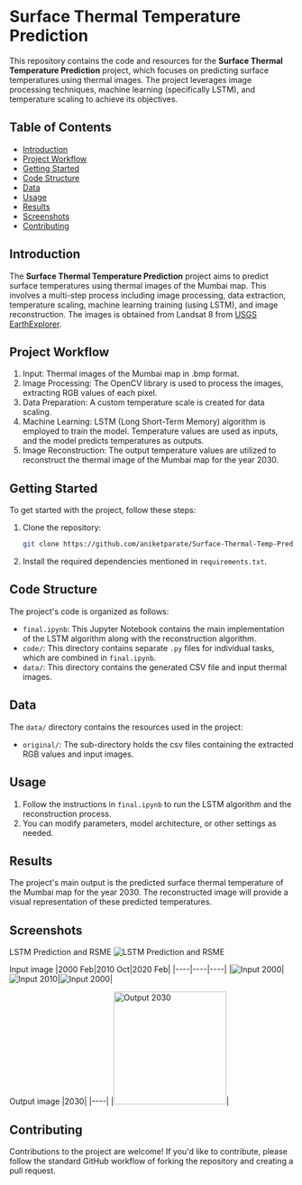 # Surface Thermal Temperature Prediction


This repository contains the code and resources for the **Surface Thermal Temperature Prediction** project, which focuses on predicting surface temperatures using thermal images. The project leverages image processing techniques, machine learning (specifically LSTM), and temperature scaling to achieve its objectives.

## Table of Contents
- [Introduction](#introduction)
- [Project Workflow](#project-workflow)
- [Getting Started](#getting-started)
- [Code Structure](#code-structure)
- [Data](#data)
- [Usage](#usage)
- [Results](#results)
- [Screenshots](#screenshots)
- [Contributing](#contributing)

## Introduction
The **Surface Thermal Temperature Prediction** project aims to predict surface temperatures using thermal images of the Mumbai map. This involves a multi-step process including image processing, data extraction, temperature scaling, machine learning training (using LSTM), and image reconstruction. The images is obtained from Landsat 8 from [USGS EarthExplorer](https://earthexplorer.usgs.gov/). 

## Project Workflow
1. Input: Thermal images of the Mumbai map in .bmp format.
2. Image Processing: The OpenCV library is used to process the images, extracting RGB values of each pixel.
3. Data Preparation: A custom temperature scale is created for data scaling.
4. Machine Learning: LSTM (Long Short-Term Memory) algorithm is employed to train the model. Temperature values are used as inputs, and the model predicts temperatures as outputs.
5. Image Reconstruction: The output temperature values are utilized to reconstruct the thermal image of the Mumbai map for the year 2030.

## Getting Started
To get started with the project, follow these steps:

1. Clone the repository:
   ```sh
   git clone https://github.com/aniketparate/Surface-Thermal-Temp-Prediction.git
   ```
2. Install the required dependencies mentioned in `requirements.txt`.

## Code Structure
The project's code is organized as follows:

- `final.ipynb`: This Jupyter Notebook contains the main implementation of the LSTM algorithm along with the reconstruction algorithm.
- `code/`: This directory contains separate `.py` files for individual tasks, which are combined in `final.ipynb`.
- `data/`: This directory contains the generated CSV file and input thermal images.

## Data
The `data/` directory contains the resources used in the project:

- `original/`: The sub-directory holds the csv files containing the extracted RGB values and input images.

## Usage
1. Follow the instructions in `final.ipynb` to run the LSTM algorithm and the reconstruction process.
2. You can modify parameters, model architecture, or other settings as needed.

## Results
The project's main output is the predicted surface thermal temperature of the Mumbai map for the year 2030. The reconstructed image will provide a visual representation of these predicted temperatures.

## Screenshots
LSTM Prediction and RSME
![LSTM Prediction and RSME](data/img/LSTM_predictions.png)

Input image
|2000 Feb|2010 Oct|2020 Feb|
|----|----|----|
|![Input 2000](data/img/new_images/2000_lst.bmp)|![Input 2010](data/img/new_images/2010_lst.bmp)|![Input 2000](data/img/original/2020_LST.bmp)|

Output image
|2030|
|----|
|<img src="output_image_30.bmp" alt="Output 2030" width="200"/>|

## Contributing
Contributions to the project are welcome! If you'd like to contribute, please follow the standard GitHub workflow of forking the repository and creating a pull request.